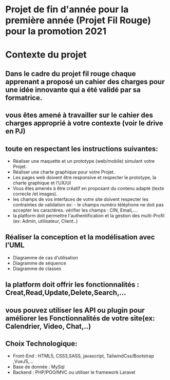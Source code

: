 # Projet de fin d'année pour la première année (Projet Fil Rouge) pour la promotion 2021
# Contexte du projet
## Dans le cadre du projet fil rouge chaque apprenant a proposé un cahier des charges pour une idée innovante qui a été validé par sa formatrice.
## vous êtes amené à travailler sur le cahier des charges approprié à votre contexte (voir le drive en PJ)
## toute en respectant les instructions suivantes:
- Réaliser une maquette et un prototype (web/mobile) simulant votre Projet.
- Réaliser une charte graphique pour votre Projet.
- Les pages web doivent être responsive et respecter le prototype, la charte graphique et l’UX/UI
- Vous êtes amenés à être créatif en proposant du contenu adapté (texte correcte /et images).
- les champs de vos interfaces de votre site doivent respecter les contraintes de validation ex: - le champs numéro téléphone ne doit pas accepter les caractères. vérifier les champs : CIN, Email,....
- la platform doit permettre l'authentification et la gestion des multi-Profil (ex: Admin, utilisateur, Client..)
 ## Réaliser la conception et la modélisation avec l’UML
- Diagramme de cas d’utilisation
- Diagramme de séquence
- Diagramme de classes

## la platform doit offrir les fonctionnalités : Creat,Read,Update,Delete,Search,...
## vous pouvez utiliser les API ou plugin pour améliorer les Fonctionnalités de votre site(ex: Calendrier, Video, Chat,..)
## Choix Technologique:
- Front-End : HTML5, CSS3,SASS, javascript, TailwindCss/Bootstrap ,VueJS,...
- Base de donnée : MySql
- Backend : PHP/POO/MVC ou utiliser le framework Laravel
